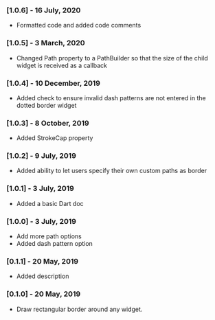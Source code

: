 ### [1.0.6] - 16 July, 2020
- Formatted code and added code comments

### [1.0.5] - 3 March, 2020

- Changed Path property to a PathBuilder so that the size of the child widget is received as a callback

### [1.0.4] - 10 December, 2019

- Added check to ensure invalid dash patterns are not entered in the dotted border widget

### [1.0.3] - 8 October, 2019

- Added StrokeCap property

### [1.0.2] - 9 July, 2019

- Added ability to let users specify their own custom paths as border

### [1.0.1] - 3 July, 2019

- Added a basic Dart doc

### [1.0.0] - 3 July, 2019

- Add more path options
- Added dash pattern option

### [0.1.1] - 20 May, 2019

- Added description

### [0.1.0] - 20 May, 2019

- Draw rectangular border around any widget.
